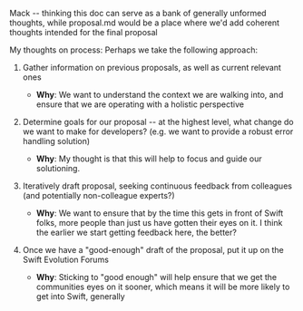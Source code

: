 Mack -- thinking this doc can serve as a bank of generally unformed thoughts, while proposal.md would be a place where we'd add coherent thoughts intended for the final proposal

My thoughts on process: Perhaps we take the following approach:
1. Gather information on previous proposals, as well as current relevant ones
    - **Why**: We want to understand the context we are walking into, and ensure that we are operating with a holistic perspective

2. Determine goals for our proposal -- at the highest level, what change do we want to make for developers? (e.g. we want to provide a robust error handling solution)
    - **Why**: My thought is that this will help to focus and guide our solutioning.

3. Iteratively draft proposal, seeking continuous feedback from colleagues (and potentially non-colleague experts?)
   - **Why**: We want to ensure that by the time this gets in front of Swift folks, more people than just us have gotten their eyes on it. I think the earlier we start getting feedback here, the better?

4. Once we have a "good-enough" draft of the proposal, put it up on the Swift Evolution Forums
   - **Why**: Sticking to "good enough" will help ensure that we get the communities eyes on it sooner, which means it will be more likely to get into Swift, generally
